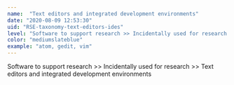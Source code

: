 ```yaml
---
name:  "Text editors and integrated development environments"
date: "2020-08-09 12:53:30"
uid: "RSE-taxonomy-text-editors-ides"
level: "Software to support research >> Incidentally used for research >> Text editors and integrated development environments"
color: "mediumslateblue"
example: "atom, gedit, vim" 
---
```


Software to support research >> Incidentally used for research >> Text editors and integrated development environments